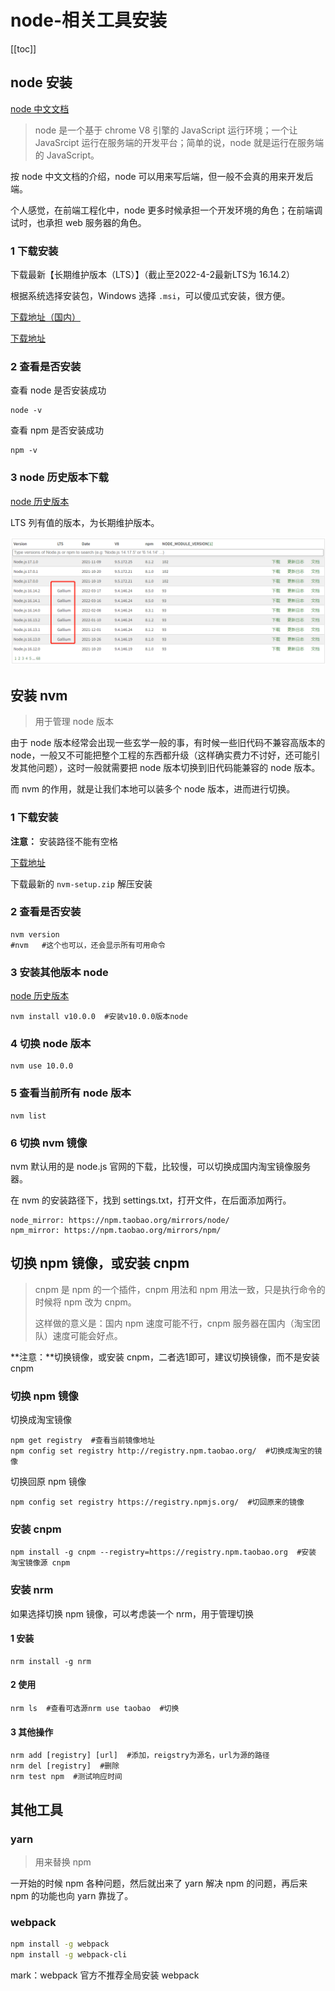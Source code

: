 # node-相关工具安装

[[toc]]



## node 安装

[node 中文文档](http://nodejs.cn/learn)

> node 是一个基于 chrome V8 引擎的 JavaScript 运行环境；一个让 JavaSrcipt 运行在服务端的开发平台；简单的说，node 就是运行在服务端的 JavaScript。

按 node 中文文档的介绍，node 可以用来写后端，但一般不会真的用来开发后端。

个人感觉，在前端工程化中，node 更多时候承担一个开发环境的角色；在前端调试时，也承担 web 服务器的角色。

### 1 下载安装

下载最新【长期维护版本（LTS）】（截止至2022-4-2最新LTS为 16.14.2）

根据系统选择安装包，Windows 选择 `.msi`，可以傻瓜式安装，很方便。

[下载地址（国内）](http://nodejs.cn/download/)

[下载地址](https://nodejs.org/zh-cn/download/)

### 2 查看是否安装

查看 node 是否安装成功

```shell
node -v
```

查看 npm 是否安装成功

```shell
npm -v
```

### 3 node 历史版本下载

[node 历史版本](https://nodejs.org/zh-cn/download/releases/)

LTS 列有值的版本，为长期维护版本。

![image-20220402201710808](../images/image-20220402201710808.png)



## 安装 nvm

> 用于管理 node 版本

由于 node 版本经常会出现一些玄学一般的事，有时候一些旧代码不兼容高版本的 node，一般又不可能把整个工程的东西都升级（这样确实费力不讨好，还可能引发其他问题），这时一般就需要把 node 版本切换到旧代码能兼容的 node 版本。

而 nvm 的作用，就是让我们本地可以装多个 node 版本，进而进行切换。

### 1 下载安装

**注意：** 安装路径不能有空格

[下载地址](https://github.com/coreybutler/nvm-windows/releases)

下载最新的 `nvm-setup.zip` 解压安装

###  2 查看是否安装

```shell
nvm version
#nvm   #这个也可以，还会显示所有可用命令
```

### 3 安装其他版本 node

[node 历史版本](https://nodejs.org/zh-cn/download/releases/)

```shell
nvm install v10.0.0  #安装v10.0.0版本node
```

### 4 切换 node 版本

```shell
nvm use 10.0.0
```

### 5 查看当前所有 node 版本

```shell
nvm list
```

### 6 切换 nvm 镜像

nvm 默认用的是 node.js 官网的下载，比较慢，可以切换成国内淘宝镜像服务器。

在 nvm 的安装路径下，找到 settings.txt，打开文件，在后面添加两行。

```shell
node_mirror: https://npm.taobao.org/mirrors/node/
npm_mirror: https://npm.taobao.org/mirrors/npm/
```



## 切换 npm 镜像，或安装 cnpm

> cnpm 是 npm 的一个插件，cnpm 用法和 npm 用法一致，只是执行命令的时候将 npm 改为 cnpm。
>
> 这样做的意义是：国内 npm 速度可能不行，cnpm 服务器在国内（淘宝团队）速度可能会好点。

**注意：**切换镜像，或安装 cnpm，二者选1即可，建议切换镜像，而不是安装 cnpm

### 切换 npm 镜像

切换成淘宝镜像

```shell
npm get registry  #查看当前镜像地址
npm config set registry http://registry.npm.taobao.org/  #切换成淘宝的镜像
```

切换回原 npm 镜像

```shell
npm config set registry https://registry.npmjs.org/  #切回原来的镜像
```

### 安装 cnpm

```shell
npm install -g cnpm --registry=https://registry.npm.taobao.org  #安装 淘宝镜像源 cnpm
```

### 安装 nrm

如果选择切换 npm 镜像，可以考虑装一个 nrm，用于管理切换

#### 1 安装

```shell
nrm install -g nrm
```

#### 2 使用

```shell
nrm ls  #查看可选源nrm use taobao  #切换
```

#### 3 其他操作

```shell
nrm add [registry] [url]  #添加，reigstry为源名，url为源的路径
nrm del [registry]  #删除
nrm test npm  #测试响应时间
```



## 其他工具

### yarn

> 用来替换 npm

一开始的时候 npm 各种问题，然后就出来了 yarn 解决 npm 的问题，再后来 npm 的功能也向 yarn 靠拢了。

### webpack

```bash
npm install -g webpack
npm install -g webpack-cli
```

mark：webpack 官方不推荐全局安装 webpack